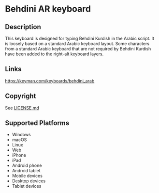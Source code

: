 Behdini AR keyboard
==============

Description
-----------
This keyboard is designed for typing Behdini Kurdish in the Arabic script. It is loosely based on a standard Arabic keyboard layout. Some characters from a standard Arabic keyboard that are not required by Behdini Kurdish have been added to the right-alt keyboard layers.

Links
-----
https://keyman.com/keyboards/behdini_arab

Copyright
---------
See [LICENSE.md](LICENSE.md)

Supported Platforms
-------------------
 * Windows
 * macOS
 * Linux
 * Web
 * iPhone
 * iPad
 * Android phone
 * Android tablet
 * Mobile devices
 * Desktop devices
 * Tablet devices

